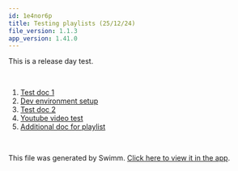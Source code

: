 ```yaml
---
id: 1e4nor6p
title: Testing playlists (25/12/24)
file_version: 1.1.3
app_version: 1.41.0
---
```


<!-- Intro - Do not remove this comment -->
This is a release day test.

<br/>

<!-- Steps - Do not remove this comment -->
1. [Test doc 1](test-doc-1.iyqr20q1.sw.md)
2. [Dev environment setup](dev-environment-setup.pv2k0ef3.sw.md)
3. [Test doc 2](test-doc-2.ssd8l1us.sw.md)
4. [Youtube video test](https://www.youtube.com/watch?v=wCu3jyiuwb4 )
5. [Additional doc for playlist](additional-doc-for-playlist.e1borgyn.sw.md)


<br/>

This file was generated by Swimm. [Click here to view it in the app](https://staging.swimm.cloud/repos/Z2l0aHViJTNBJTNBbW9uZ28lM0ElM0FJZGl0WWVnZXJTd2ltbQ==/playlists/1e4nor6p).

